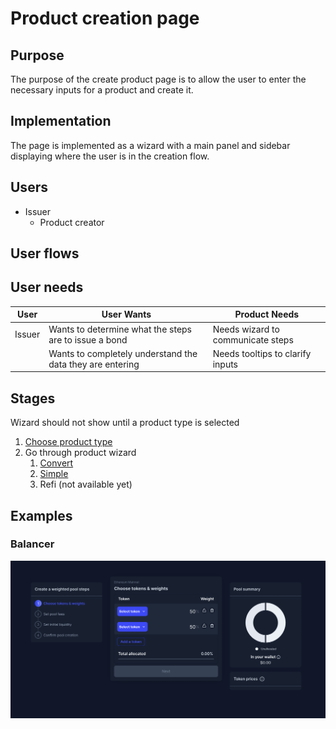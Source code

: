 # Product creation page

## Purpose

The purpose of the create product page is to allow the user to enter the necessary inputs for a product and create it.

## Implementation

The page is implemented as a wizard with a main panel and sidebar displaying where the user is in the creation flow.

## Users

- Issuer
  - Product creator

## User flows

## User needs

| User   | User Wants                                                | Product Needs                     |
| ------ | --------------------------------------------------------- | --------------------------------- |
| Issuer | Wants to determine what the steps are to issue a bond     | Needs wizard to communicate steps |
|        | Wants to completely understand the data they are entering | Needs tooltips to clarify inputs  |

## Stages

Wizard should not show until a product type is selected

1. [Choose product type](features/product_type.md)
2. Go through product wizard
   1. [Convert](features/convert/convert_steps.md)
   2. [Simple](features/simple/simple_steps.md)
   3. Refi (not available yet)

## Examples

### Balancer

![](../../assets/balancer/pool_creation_page.png)
